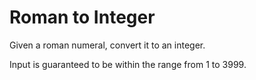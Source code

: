 # Roman to Integer 
Given a roman numeral, convert it to an integer.

Input is guaranteed to be within the range from 1 to 3999.
